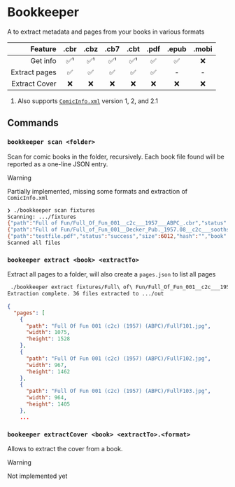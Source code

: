# Bookkeeper

A to extract metadata and pages from your books in various formats

|       Feature | .cbr | .cbz | .cb7 | .cbt | .pdf | .epub | .mobi |
| ------------: | :--: | :--: | :--: | :--: | :--: | :---: | :---: |
|      Get info | ✅¹  | ✅¹  | ✅¹  | ✅¹  |  ✅  |  ✅   |  ❌   |
| Extract pages |  ✅  |  ✅  |  ✅  |  ✅  |  ✅  |   -   |   -   |
| Extract Cover |  ❌  |  ❌  |  ❌  |  ❌  |  ❌  |  ❌   |  ❌   |

1. Also supports [`ComicInfo.xml`](https://github.com/anansi-project/comicinfo) version 1, 2, and 2.1

## Commands

### `bookkeeper scan <folder>`

Scan for comic books in the folder, recursively.
Each book file found will be reported as a one-line JSON entry.

> [!WARNING]
> Partially implemented, missing some formats and extraction of `ComicInfo.xml`

```bash
❯ ./bookkeeper scan fixtures
Scanning: .../fixtures
{"path":"Full of Fun/Full_Of_Fun_001__c2c___1957___ABPC_.cbr","status":"success","size":15666637,"hash":"","book":{"title":"Full_Of_Fun_001__c2c___1957___ABPC_","pages":36}}
{"path":"Full of Fun/Full_of_Fun_001__Decker_Pub._1957.08__c2c___soothsayr_Yoc.cbz","status":"success","size":44292901,"hash":"","book":{"title":"Full_of_Fun_001__Decker_Pub._1957.08__c2c___soothsayr_Yoc","pages":37}}
{"path":"testfile.pdf","status":"success","size":6012,"hash":"","book":{"title":"Title of the Book","pages":1,"authors":["The Author"],"keywords":["book","fantasy"]}}
Scanned all files
```

### `bookeeper extract <book> <extractTo>`

Extract all pages to a folder, will also create a `pages.json` to list all pages

```bash
 ./bookkeeper extract fixtures/Full\ of\ Fun/Full_Of_Fun_001__c2c___1957___ABPC_.cbr out
Extraction complete. 36 files extracted to .../out
```

```json
{
  "pages": [
    {
      "path": "Full Of Fun 001 (c2c) (1957) (ABPC)/FullF101.jpg",
      "width": 1075,
      "height": 1528
    },
    {
      "path": "Full Of Fun 001 (c2c) (1957) (ABPC)/FullF102.jpg",
      "width": 967,
      "height": 1462
    },
    {
      "path": "Full Of Fun 001 (c2c) (1957) (ABPC)/FullF103.jpg",
      "width": 964,
      "height": 1405
    },
    ...
```

### `bookeeper extractCover <book> <extractTo>.<format>`

Allows to extract the cover from a book.

> [!WARNING]
> Not implemented yet

